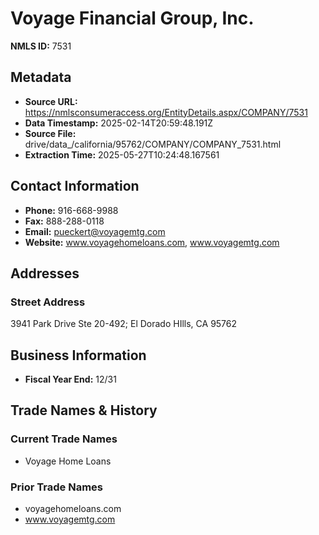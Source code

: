 # Voyage Financial Group, Inc.

**NMLS ID:** 7531

## Metadata
- **Source URL:** https://nmlsconsumeraccess.org/EntityDetails.aspx/COMPANY/7531
- **Data Timestamp:** 2025-02-14T20:59:48.191Z
- **Source File:** drive/data_/california/95762/COMPANY/COMPANY_7531.html
- **Extraction Time:** 2025-05-27T10:24:48.167561

## Contact Information
- **Phone:** 916-668-9988
- **Fax:** 888-288-0118
- **Email:** pueckert@voyagemtg.com
- **Website:** www.voyagehomeloans.com, www.voyagemtg.com

## Addresses
### Street Address
3941 Park Drive Ste 20-492; El Dorado HIlls, CA 95762

## Business Information
- **Fiscal Year End:** 12/31

## Trade Names & History
### Current Trade Names
- Voyage Home Loans

### Prior Trade Names
- voyagehomeloans.com
- www.voyagemtg.com
